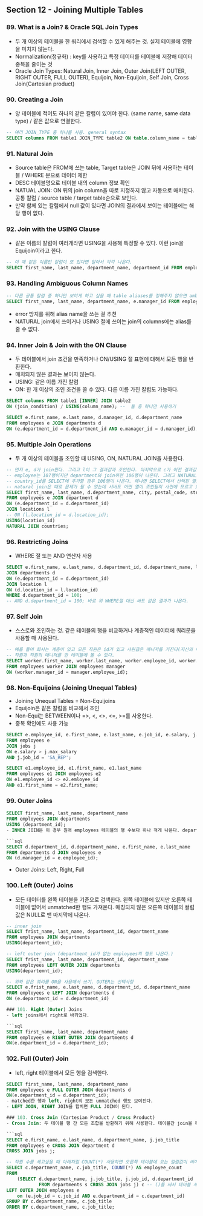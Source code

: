## Section 12 - Joining Multiple Tables

### 89. What is a Join? & Oracle SQL Join Types

- 두 개 이상의 테이블을 한 쿼리에서 검색할 수 있게 해주는 것. 실제 테이블에 영향을 미치지 않는다.
- Normalization(정규화) :  key를 사용하고 특정 데이터를 테이블에 저장해 데이터 중복을 줄이는 것
- Oracle Join Types: Natural Join, Inner Join, Outer Join(LEFT OUTER, RIGHT OUTER, FULL OUTER), Equijoin, Non-Equijoin, Self Join, Cross Join(Cartesian product)

### 90. Creating a Join

- 양 테이블에 적어도 하나의 같은 칼럼이 있어야 한다. (same name, same data type) / 같은 값으로 연결한다.

```sql
-- 여러 JOIN_TYPE 중 하나를 사용. general syntax
SELECT columns FROM table1 JOIN_TYPE table2 ON table.column_name = table2.coulmn_name;
```



### 91. Natural Join

- Source table은 FROM에 쓰는 table, Target table은 JOIN 뒤에 사용하는 테이블 / WHERE 문으로 데이터 제한
- DESC 테이블명으로 테이블 내의 column 정보 확인
- NATUAL JOIN: ON 뒤의 join column을 따로 지정하지 않고 자동으로 매치한다. 공통 칼럼 / source table / target table순으로 보인다.
- 만약 함께 있는 칼럼에서 null 값이 있다면 JOIN의 결과에서 보이는 테이블에는 해당 행이 없다.



### 92. Join with the USING Clause

- 같은 이름의 칼럼이 여러개라면 USING을 사용해 특정할 수 있다. 이런 join을 Equijoin이라고 한다.

```sql
-- 이 때 같은 이름인 칼럼이 또 있다면 알아서 각각 나온다.
SELECT first_name, last_name, department_name, department_id FROM employees JOIN departments USING (department_id);
```



### 93. Handling Ambiguous Column Names

```sql
-- 다른 공통 칼럼 중 하나만 보이게 하고 싶을 때 table aliases를 정해주지 않으면 ambiguously defined 에러 발생 / 또는 alias를 지정한 후 테이블명을 다 적으면 에러가 발생한다.
SELECT first_name, last_name, department_name, e.manager_id FROM employees e JOIN departments d USING (department_id);
```

- error 방지를 위해 alias name을 쓰는 걸 추천
- NATURAL join에서 쓰이거나 USING 절에 쓰이는 join의 columns에는 alias를 줄 수 없다.



### 94. Inner Join & Join with the ON Clause

- 두 테이블에서 join 조건을 만족하거나 ON/USING 절 표현에 대해서 모든 행을 반환한다.
- 매치되지 않은 결과는 보이지 않는다.
- USING: 같은 이름 가진 칼럼
- ON: 한 개 이상의 조인 조건을 쓸 수 있다. 다른 이름 가진 칼럼도 가능하다.

```sql
SELECT columns FROM table1 [INNER] JOIN table2
ON (join_condition) / USING(column_name); --  둘 중 하나만 사용하기

SELECT e.first_name, e.last_name, d.manager_id, d.department_name
FROM employees e JOIN departments d
ON (e.department_id = d.department_id AND e.manager_id = d.manager_id);
```



### 95. Multiple Join Operations

- 두 개 이상의 테이블을 조인할 때 USING, ON, NATURAL JOIN을 사용한다.

```sql
-- 먼저 e, d가 join한다. 그리고 l이 그 결과값과 조인한다. 마지막으로 c가 이전 결과값과 join한다. join 순서가 결과에 영향을 미친다.
-- employee는 107행이지만 department와 join하면 106행이 나온다. 그리고 NATURAL JOIN으로 countries를 쓰면 2650개가 나온다.
-- country_id를 SELECT에 추가할 경우 106행이 나온다. 왜냐면 SELECT에서 선택된 열들만 저장되어 사용한다.
-- natural join은 때로 문제가 될 수 있는데 서버도 어떤 열이 조인될지 사전에 모르고 있기 때문이다. 사용을 권장하지 않는다.
SELECT first_name, last_name, d.department_name, city, postal_code, street_address
FROM employees e JOIN department d
ON (e.department_id = d.department_id)
JOIN locations l
-- ON (l.location_id = d.location_id);
USING(location_id)
NATURAL JOIN countries;
```



### 96. Restricting Joins

- WHERE 절 또는 AND 연산자 사용

```sql
SELECT e.first_name, e.last_name, d.department_id, d.department_name, l.city FROM employees e
JOIN departments d
ON (e.department_id = d.department_id)
JOIN location l
ON (d.location_id = l.location_id)
WHERE d.department_id = 100;
-- AND d.department_id = 100; 바로 위 WHERE절 대신 써도 같은 결과가 나온다.
```



### 97. Self Join

- 스스로와 조인하는 것. 같은 테이블의 행을 비교하거나 계층적인 데이터에 쿼리문을 사용할 때 사용된다.

```sql
-- 예를 들어 회사는 계층이 있고 모든 직원은 id가 있고 사원급은 매니저를 가진다(자신의 매니저를 매니저 id로 기록). 매니저 급은 직원 id는 있지만 매니저 id는 없다.
-- 직원과 직원의 매니저를 한 테이블에 볼 수 있다.
SELECT worker.first_name, worker.last_name, worker.employee_id, worker.manager_id, manager.employee_id, manager.first_name, manager.last_name, worker.salary, manager.salary
FROM employees worker JOIN employees manager
ON (worker.manager_id = manager.employee_id);
```



### 98. Non-Equijoins (Joining Unequal Tables)

- Joining Unequal Tables = Non-Equijoins
- Equijoin은 같은 칼럼을 비교해서 조인
- Non-Equi는 BETWEEN이나 =>, <, <>, <=, >=를 사용한다.
- 중복 확인에도 사용 가능

```sql
SELECT e.employee_id, e.first_name, e.last_name, e.job_id, e.salary, j.min_salary, j.max_salary, j.job_id
FROM employees e
JOIN jobs j
ON e.salary > j.max_salary
AND j.job_id = 'SA_REP';

SELECT e1.employee_id, e1.first_name, e1.last_name
FROM employees e1 JOIN employees e2
ON e1.employee_id <> e2.emloyee_id
AND e1.first_name = e2.first_name;
```

### 99. Outer Joins
```sql
SELECT first_name, last_name, department_name
FROM employees JOIN departments
USING (department_id);
- INNER JOIN은 이 경우 원래 employees 테이블의 행 수보다 하나 적게 나온다. department_id가 null인 행이 unmatch라서 사라진 것이다.

```sql
SELECT d.department_id, d.department_name, e.first_name, e.last_name
FROM departments d JOIN employees e
ON (d.manager_id = e.employee_id);
```
- Outer Joins: Left, Right, Full

### 100. Left (Outer) Joins
- 모든 데이터를 왼쪽 테이블을 기준으로 검색한다. 왼쪽 테이블에 있지만 오른쪽 테이블에 없어서 unmatched한 행도 가져온다. 매칭되지 않은 오른쪽 테이블의 컬럼 값은 NULL로 맨 마지막에 나온다.

```sql
-- inner join
SELECT frist_name, last_name, department_id, department_name
FROM employees JOIN departments
USING(departemnt_id);

-- left outer join (department_id가 없는 employees의 행도 나온다.)
SELECT frist_name, last_name, department_id, department_name
FROM employees LEFT OUTER JOIN departments
USING(departemnt_id);

-- 위와 같은 쿼리를 ON을 사용해서 쓰기. OUTER는 선택사항
SELECT e.frist_name, e.last_name, d.department_id, d.department_name
FROM employees e LEFT JOIN departments d
ON (e.department_id = d.department_id)

### 101. Right (Outer) Joins
- left joins에서 right로 바뀌었다.

```sql
SELECT first_name, last_name, department_name
FROM employees e RIGHT OUTER JOIN departments d
ON(e.department_id = d.department_id);
```

### 102. Full (Outer) Join
- left, right 테이블에서 모든 행을 검색한다. 

```sql
SELECT first_name, last_name, department_name
FROM employees e FULL OUTER JOIN departments d
ON(e.department_id = d.department_id);
- matched한 행과 left, right의 모든 unmatched 행도 보여진다.
- LEFT JOIN, RIGHT JOIN을 합치면 FULL JOIN이 된다.

### 103. Cross Join (Cartesian Product / Cross Product)
- Cross Join: 두 테이블 행 간 모든 조합을 반환하기 위해 사용한다. 테이블간 join을 특정하지 않거나 실수로 일어난다.

```sql
SELECT e.first_name, e.last_name, d.department_name, j.job_title
FROM employees e CROSS JOIN department d
CROSS JOIN jobs j;

-- 직원 수를 세고싶을 때 아래처럼 COUNT(*) 사용하면 오른쪽 테이블에 오는 컬럼값이 비어있어도 하나로 세기 때문에 *가 아닌 employee_id처럼 특정해서 써야 한다.
SELECT c.department_name, c.job_title, COUNT(*) AS employee_count
FROM 
    (SELECT d.department_name, j.job_title, j.job_id, d.department_id
            FROM departments s CROSS JOIN jobs j) c -- ()를 써서 테이블 새로 만들기
LEFT OUTER JOIN employees e
    on (e.job_id = c.job_id AND e.department_id = c.department_id)
GROUP BY c.department_name, c.job_title
ORDER BY c.department_name, c.job_title;
```

